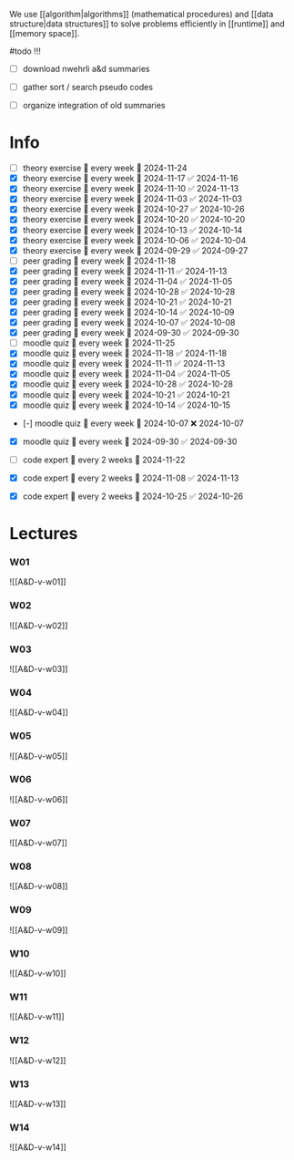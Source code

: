 
We use [[algorithm|algorithms]] (mathematical procedures) and [[data structure|data structures]] to solve problems efficiently in [[runtime]] and [[memory space]].


#todo !!!
- [ ] download nwehrli a&d summaries
- [ ] gather sort / search pseudo codes
- [ ] organize integration of old summaries


# Info

- [ ] theory exercise 🔁 every week 📅 2024-11-24
- [x] theory exercise 🔁 every week 📅 2024-11-17 ✅ 2024-11-16
- [x] theory exercise 🔁 every week 📅 2024-11-10 ✅ 2024-11-13
- [x] theory exercise 🔁 every week 📅 2024-11-03 ✅ 2024-11-03
- [x] theory exercise 🔁 every week 📅 2024-10-27 ✅ 2024-10-26
- [x] theory exercise 🔁 every week 📅 2024-10-20 ✅ 2024-10-20
- [x] theory exercise 🔁 every week 📅 2024-10-13 ✅ 2024-10-14
- [x] theory exercise 🔁 every week 📅 2024-10-06 ✅ 2024-10-04
- [x] theory exercise 🔁 every week 📅 2024-09-29 ✅ 2024-09-27
- [ ] peer grading 🔁 every week 📅 2024-11-18
- [x] peer grading 🔁 every week 📅 2024-11-11 ✅ 2024-11-13
- [x] peer grading 🔁 every week 📅 2024-11-04 ✅ 2024-11-05
- [x] peer grading 🔁 every week 📅 2024-10-28 ✅ 2024-10-28
- [x] peer grading 🔁 every week 📅 2024-10-21 ✅ 2024-10-21
- [x] peer grading 🔁 every week 📅 2024-10-14 ✅ 2024-10-09
- [x] peer grading 🔁 every week 📅 2024-10-07 ✅ 2024-10-08
- [x] peer grading 🔁 every week 📅 2024-09-30 ✅ 2024-09-30
- [ ] moodle quiz 🔁 every week 📅 2024-11-25
- [x] moodle quiz 🔁 every week 📅 2024-11-18 ✅ 2024-11-18
- [x] moodle quiz 🔁 every week 📅 2024-11-11 ✅ 2024-11-13
- [x] moodle quiz 🔁 every week 📅 2024-11-04 ✅ 2024-11-05
- [x] moodle quiz 🔁 every week 📅 2024-10-28 ✅ 2024-10-28
- [x] moodle quiz 🔁 every week 📅 2024-10-21 ✅ 2024-10-21
- [x] moodle quiz 🔁 every week 📅 2024-10-14 ✅ 2024-10-15
- [-] moodle quiz 🔁 every week 📅 2024-10-07 ❌ 2024-10-07
- [x] moodle quiz 🔁 every week 📅 2024-09-30 ✅ 2024-09-30
- [ ] code expert 🔁 every 2 weeks 📅 2024-11-22
- [x] code expert 🔁 every 2 weeks 📅 2024-11-08 ✅ 2024-11-13
- [x] code expert 🔁 every 2 weeks 📅 2024-10-25 ✅ 2024-10-26


# Lectures

### W01
![[A&D-v-w01]]

### W02
![[A&D-v-w02]]

### W03
![[A&D-v-w03]]

### W04
![[A&D-v-w04]]

### W05
![[A&D-v-w05]]

### W06
![[A&D-v-w06]]

### W07
![[A&D-v-w07]]

### W08
![[A&D-v-w08]]

### W09
![[A&D-v-w09]]

### W10
![[A&D-v-w10]]

### W11
![[A&D-v-w11]]

### W12
![[A&D-v-w12]]

### W13
![[A&D-v-w13]]

### W14
![[A&D-v-w14]]

